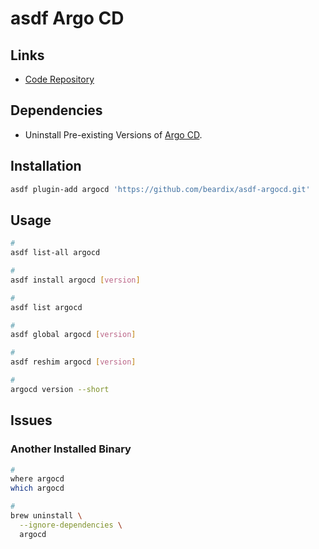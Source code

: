 # asdf Argo CD

## Links

- [Code Repository](https://github.com/beardix/asdf-argocd)

## Dependencies

- Uninstall Pre-existing Versions of [Argo CD](/argo/argo-cd/README.md).

## Installation

```sh
asdf plugin-add argocd 'https://github.com/beardix/asdf-argocd.git'
```

## Usage

```sh
#
asdf list-all argocd

#
asdf install argocd [version]

#
asdf list argocd

#
asdf global argocd [version]

#
asdf reshim argocd [version]

#
argocd version --short
```

## Issues

### Another Installed Binary

```sh
#
where argocd
which argocd

#
brew uninstall \
  --ignore-dependencies \
  argocd
```
